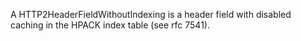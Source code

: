 A HTTP2HeaderFieldWithoutIndexing is a header field with disabled caching in the HPACK index table (see rfc 7541).